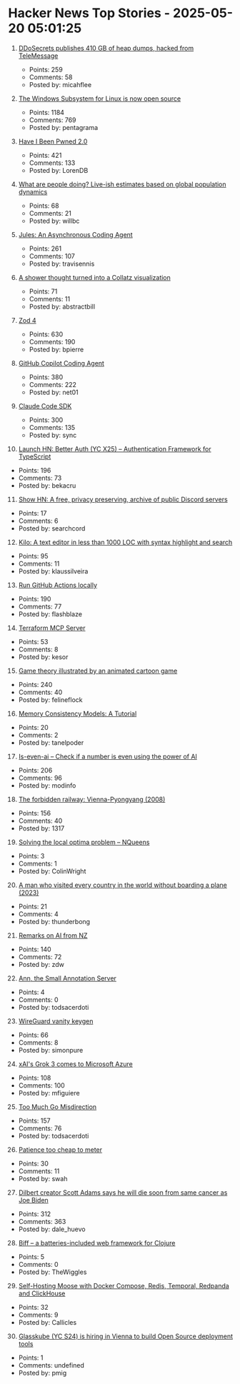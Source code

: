# Hacker News Top Stories - 2025-05-20 05:01:25

1. [DDoSecrets publishes 410 GB of heap dumps, hacked from TeleMessage](https://micahflee.com/ddosecrets-publishes-410-gb-of-heap-dumps-hacked-from-telemessages-archive-server/)
   - Points: 259
   - Comments: 58
   - Posted by: micahflee

2. [The Windows Subsystem for Linux is now open source](https://blogs.windows.com/windowsdeveloper/2025/05/19/the-windows-subsystem-for-linux-is-now-open-source/)
   - Points: 1184
   - Comments: 769
   - Posted by: pentagrama

3. [Have I Been Pwned 2.0](https://www.troyhunt.com/have-i-been-pwned-2-0-is-now-live/)
   - Points: 421
   - Comments: 133
   - Posted by: LorenDB

4. [What are people doing? Live-ish estimates based on global population dynamics](https://humans.maxcomperatore.com/)
   - Points: 68
   - Comments: 21
   - Posted by: willbc

5. [Jules: An Asynchronous Coding Agent](https://jules.google/)
   - Points: 261
   - Comments: 107
   - Posted by: travisennis

6. [A shower thought turned into a Collatz visualization](https://abstractnonsense.com/collatz/)
   - Points: 71
   - Comments: 11
   - Posted by: abstractbill

7. [Zod 4](https://zod.dev/v4)
   - Points: 630
   - Comments: 190
   - Posted by: bpierre

8. [GitHub Copilot Coding Agent](https://github.blog/changelog/2025-05-19-github-copilot-coding-agent-in-public-preview/)
   - Points: 380
   - Comments: 222
   - Posted by: net01

9. [Claude Code SDK](https://docs.anthropic.com/en/docs/claude-code/sdk)
   - Points: 300
   - Comments: 135
   - Posted by: sync

10. [Launch HN: Better Auth (YC X25) – Authentication Framework for TypeScript](undefined)
   - Points: 196
   - Comments: 73
   - Posted by: bekacru

11. [Show HN: A free, privacy preserving, archive of public Discord servers](https://searchcord.io)
   - Points: 17
   - Comments: 6
   - Posted by: searchcord

12. [Kilo: A text editor in less than 1000 LOC with syntax highlight and search](https://github.com/antirez/kilo)
   - Points: 95
   - Comments: 11
   - Posted by: klaussilveira

13. [Run GitHub Actions locally](https://github.com/nektos/act)
   - Points: 190
   - Comments: 77
   - Posted by: flashblaze

14. [Terraform MCP Server](https://github.com/hashicorp/terraform-mcp-server)
   - Points: 53
   - Comments: 8
   - Posted by: kesor

15. [Game theory illustrated by an animated cartoon game](https://ncase.me/trust/)
   - Points: 240
   - Comments: 40
   - Posted by: felineflock

16. [Memory Consistency Models: A Tutorial](https://jamesbornholt.com/blog/memory-models/)
   - Points: 20
   - Comments: 2
   - Posted by: tanelpoder

17. [Is-even-ai – Check if a number is even using the power of AI](https://www.npmjs.com/package/is-even-ai)
   - Points: 206
   - Comments: 96
   - Posted by: modinfo

18. [The forbidden railway: Vienna-Pyongyang (2008)](http://vienna-pyongyang.blogspot.com/2008/04/how-everything-began.html)
   - Points: 156
   - Comments: 40
   - Posted by: 1317

19. [Solving the local optima problem – NQueens](https://github.com/Dpbm/n-rainhas/blob/main/readme-en.md)
   - Points: 3
   - Comments: 1
   - Posted by: ColinWright

20. [A man who visited every country in the world without boarding a plane (2023)](https://www.theguardian.com/travel/2023/aug/16/take-the-high-road-the-man-who-visited-every-country-in-the-world-without-boarding-a-plane)
   - Points: 21
   - Comments: 4
   - Posted by: thunderbong

21. [Remarks on AI from NZ](https://nealstephenson.substack.com/p/remarks-on-ai-from-nz)
   - Points: 140
   - Comments: 72
   - Posted by: zdw

22. [Ann, the Small Annotation Server](https://mccd.space/posts/design-pitch-ann/)
   - Points: 4
   - Comments: 0
   - Posted by: todsacerdoti

23. [WireGuard vanity keygen](https://github.com/axllent/wireguard-vanity-keygen)
   - Points: 66
   - Comments: 8
   - Posted by: simonpure

24. [xAI's Grok 3 comes to Microsoft Azure](https://techcrunch.com/2025/05/19/xais-grok-3-comes-to-microsoft-azure/)
   - Points: 108
   - Comments: 100
   - Posted by: mfiguiere

25. [Too Much Go Misdirection](https://flak.tedunangst.com/post/too-much-go-misdirection)
   - Points: 157
   - Comments: 76
   - Posted by: todsacerdoti

26. [Patience too cheap to meter](https://www.seangoedecke.com/patience-too-cheap-to-meter/)
   - Points: 30
   - Comments: 11
   - Posted by: swah

27. [Dilbert creator Scott Adams says he will die soon from same cancer as Joe Biden](https://www.thewrap.com/dilbert-scott-adams-prostate-cancer-biden/)
   - Points: 312
   - Comments: 363
   - Posted by: dale_huevo

28. [Biff – a batteries-included web framework for Clojure](https://biffweb.com)
   - Points: 5
   - Comments: 0
   - Posted by: TheWiggles

29. [Self-Hosting Moose with Docker Compose, Redis, Temporal, Redpanda and ClickHouse](https://docs.fiveonefour.com/moose/deploying/self-hosting/deploying-with-docker-compose)
   - Points: 32
   - Comments: 9
   - Posted by: Callicles

30. [Glasskube (YC S24) is hiring in Vienna to build Open Source deployment tools](https://www.ycombinator.com/companies/glasskube/jobs/wjB77iZ-founding-engineer-go-typescript-kubernetes-docker)
   - Points: 1
   - Comments: undefined
   - Posted by: pmig

